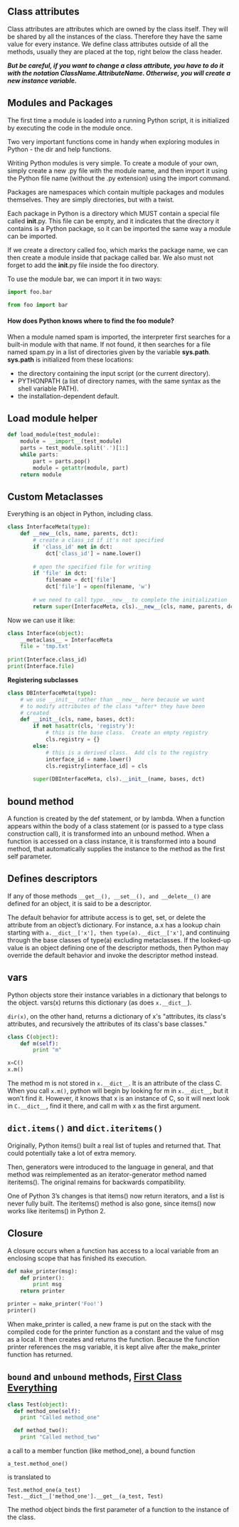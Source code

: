 Class attributes
---
Class attributes are attributes which are owned by the class itself. They will be shared by all the instances of the class. Therefore they have the same value for every instance. We define class attributes outside of all the methods, usually they are placed at the top, right below the class header. 

___But be careful, if you want to change a class attribute, you have to do it with the notation ClassName.AttributeName. Otherwise, you will create a new instance variable.___

Modules and Packages
---
The first time a module is loaded into a running Python script, it is initialized by executing the code in the module once.

Two very important functions come in handy when exploring modules in Python - the dir and help functions.

Writing Python modules is very simple. To create a module of your own, simply create a new .py file with the module name, and then import it using the Python file name (without the .py extension) using the import command.

Packages are namespaces which contain multiple packages and modules themselves. They are simply directories, but with a twist.

Each package in Python is a directory which MUST contain a special file called __init__.py. This file can be empty, and it indicates that the directory it contains is a Python package, so it can be imported the same way a module can be imported.

If we create a directory called foo, which marks the package name, we can then create a module inside that package called bar. We also must not forget to add the __init__.py file inside the foo directory.

To use the module bar, we can import it in two ways:

```python
import foo.bar
```

```python
from foo import bar
```

#### How does Python knows where to find the foo module?

When a module named spam is imported, the interpreter first searches for a built-in module with that name. If not found, it then searches for a file named spam.py in a list of directories given by the variable **sys.path**. **sys.path** is initialized from these locations:
- the directory containing the input script (or the current directory).
- PYTHONPATH (a list of directory names, with the same syntax as the shell variable PATH).
- the installation-dependent default.

Load module helper
---
```python
def load_module(test_module):
    module = __import__(test_module)
    parts = test_module.split('.')[1:]
    while parts:
        part = parts.pop()
        module = getattr(module, part)
    return module
```
Custom Metaclasses
---
Everything is an object in Python, including class.
```python
class InterfaceMeta(type):
    def __new__(cls, name, parents, dct):
        # create a class_id if it's not specified
        if 'class_id' not in dct:
            dct['class_id'] = name.lower()
        
        # open the specified file for writing
        if 'file' in dct:
            filename = dct['file']
            dct['file'] = open(filename, 'w')
        
        # we need to call type.__new__ to complete the initialization
        return super(InterfaceMeta, cls).__new__(cls, name, parents, dct)
```
Now we can use it like:
    
```python
class Interface(object):
    __metaclass__ = InterfaceMeta
    file = 'tmp.txt'
    
print(Interface.class_id)
print(Interface.file)
```
__Registering subclasses__
```python
class DBInterfaceMeta(type):
    # we use __init__ rather than __new__ here because we want
    # to modify attributes of the class *after* they have been
    # created
    def __init__(cls, name, bases, dct):
        if not hasattr(cls, 'registry'):
            # this is the base class.  Create an empty registry
            cls.registry = {}
        else:
            # this is a derived class.  Add cls to the registry
            interface_id = name.lower()
            cls.registry[interface_id] = cls
            
        super(DBInterfaceMeta, cls).__init__(name, bases, dct)
```
bound method
---
A function is created by the def statement, or by lambda. When a function appears within the body of a class statement (or is passed to a type class construction call), it is transformed into an unbound method. When a function is accessed on a class instance, it is transformed into a bound method, that automatically supplies the instance to the method as the first self parameter.

Defines descriptors
---
If any of those methods `__get__(), __set__(), and __delete__()` are defined for an object, it is said to be a descriptor.

The default behavior for attribute access is to get, set, or delete the attribute from an object’s dictionary. For instance, a.x has a lookup chain starting with `a.__dict__['x'], then type(a).__dict__['x']`, and continuing through the base classes of type(a) excluding metaclasses.
If the looked-up value is an object defining one of the descriptor methods, then Python may override the default behavior and invoke the descriptor method instead.

vars
---
Python objects store their instance variables in a dictionary that belongs to the object. vars(x) returns this dictionary (as does `x.__dict__`).

`dir(x)`, on the other hand, returns a dictionary of x's "attributes, its class's attributes, and recursively the attributes of its class's base classes."

```python
class C(object):
    def m(self):
        print "m"

x=C()
x.m()
```
The method m is not stored in `x.__dict__`. It is an attribute of the class C. When you call `x.m()`, python will begin by looking for m in `x.__dict__`, but it won't find it. However, it knows that x is an instance of C, so it will next look in `C.__dict__`, find it there, and call m with x as the first argument.

`dict.items()` and `dict.iteritems()`
---
Originally, Python items() built a real list of tuples and returned that. That could potentially take a lot of extra memory.

Then, generators were introduced to the language in general, and that method was reimplemented as an iterator-generator method named iteritems(). The original remains for backwards compatibility.

One of Python 3’s changes is that  items() now return iterators, and a list is never fully built. The iteritems() method is also gone, since items() now works like iteritems() in Python 2.


Closure
---
A closure occurs when a function has access to a local variable from an enclosing scope that has finished its execution.
```python
def make_printer(msg):
    def printer():
        print msg
    return printer

printer = make_printer('Foo!')
printer()
```
When make_printer is called, a new frame is put on the stack with the compiled code for the printer function as a constant and the value of msg as a local. It then creates and returns the function. Because the function printer references the msg variable, it is kept alive after the make_printer function has returned.

`bound` and `unbound` methods, [First Class Everything](http://python-history.blogspot.com/2009/02/first-class-everything.html)
---
```python
class Test(object):
  def method_one(self):
    print "Called method_one"

  def method_two():
    print "Called method_two"
```
a call to a member function (like method_one), a bound function
```
a_test.method_one()
```
is translated to
```
Test.method_one(a_test)
Test.__dict__['method_one'].__get__(a_test, Test)
```
The method object binds the first parameter of a function to the instance of the class.
